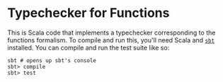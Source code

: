 # Typechecker for Functions #

This is Scala code that implements a typechecker corresponding to the functions formalism.
To compile and run this, you'll need Scala and [`sbt`](https://www.scala-sbt.org/) installed.
You can compile and run the test suite like so:

```console
sbt # opens up sbt's console
sbt> compile
sbt> test
```
